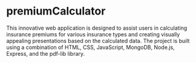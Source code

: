 # premiumCalculator
This innovative web application is designed to assist users in calculating insurance premiums for various insurance types and creating visually appealing presentations based on the calculated data. The project is built using a combination of HTML, CSS, JavaScript, MongoDB, Node.js, Express, and the pdf-lib library.
